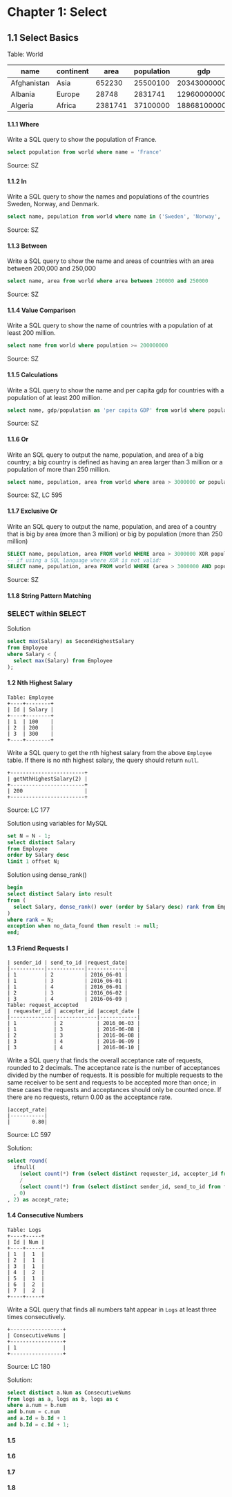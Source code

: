 # Chapter 1: Select

## 1.1 Select Basics
Table: World

| name        | continent | area    | population | gdp          |
|-------------|-----------|---------|------------|--------------|
| Afghanistan | Asia      | 652230  | 25500100   | 20343000000  |
| Albania     | Europe    | 28748   | 2831741    | 12960000000  |
| Algeria     | Africa    | 2381741 | 37100000   | 188681000000 |

#### 1.1.1 Where
Write a SQL query to show the population of France.
```SQL
select population from world where name = 'France'
```
Source: SZ
#### 1.1.2 In
Write a SQL query to show the names and populations of the countries Sweden, Norway, and Denmark.
```SQL
select name, population from world where name in ('Sweden', 'Norway', 'Denmark')
```
Source: SZ
#### 1.1.3 Between
Write a SQL query to show the name and areas of countries with an area between 200,000 and 250,000
```SQL
select name, area from world where area between 200000 and 250000
```
Source: SZ
#### 1.1.4 Value Comparison
Write a SQL query to show the name of countries with a population of at least 200 million.
```SQL
select name from world where population >= 200000000
```
Source: SZ
#### 1.1.5 Calculations
Write a SQL query to show the name and per capita gdp for countries with a population of at least 200 million.
```SQL
select name, gdp/population as 'per capita GDP' from world where population >= 200000000
```
Source: SZ
#### 1.1.6 Or
Write an SQL query to output the name, population, and area of a big country; a big country is defined as having an area larger than 3 million or a population of more than 250 million.
```SQL
select name, population, area from world where area > 3000000 or population > 250000000
```
Source: SZ, LC 595
#### 1.1.7 Exclusive Or
Write an SQL query to output the name, population, and area of a country that is big by area (more than 3 million) or big by population (more than 250 million)
```SQL
SELECT name, population, area FROM world WHERE area > 3000000 XOR population > 250000000;
-- if using a SQL language where XOR is not valid:
SELECT name, population, area FROM world WHERE (area > 3000000 AND population <= 250000000) OR (area <= 3000000 AND population > 250000000);
```
Source: SZ
#### 1.1.8 String Pattern Matching









### SELECT within SELECT

Solution
```SQL
select max(Salary) as SecondHighestSalary
from Employee
where Salary < (
  select max(Salary) from Employee
);
```

#### 1.2 Nth Highest Salary
```
Table: Employee
+----+--------+
| Id | Salary |
+----+--------+
| 1  | 100    |
| 2  | 200    |
| 3  | 300    |
+----+--------+
```
Write a SQL query to get the nth highest salary from the above `Employee` table. If there is no nth highest salary, the query should return `null`.
```
+------------------------+
| getNthHighestSalary(2) |
+------------------------+
| 200                    |
+------------------------+
```
Source: LC 177

Solution using variables for MySQL
```SQL
set N = N - 1;
select distinct Salary
from Employee
order by Salary desc
limit 1 offset N;
```
Solution using dense_rank()
```SQL
begin
select distinct Salary into result
from (
  select Salary, dense_rank() over (order by Salary desc) rank from Employee
)
where rank = N;
exception when no_data_found then result := null;
end;
```

#### 1.3 Friend Requests I
```
| sender_id | send_to_id |request_date|
|-----------|------------|------------|
| 1         | 2          | 2016_06-01 |
| 1         | 3          | 2016_06-01 |
| 1         | 4          | 2016_06-01 |
| 2         | 3          | 2016_06-02 |
| 3         | 4          | 2016-06-09 |
Table: request_accepted
| requester_id | accepter_id |accept_date |
|--------------|-------------|------------|
| 1            | 2           | 2016_06-03 |
| 1            | 3           | 2016-06-08 |
| 2            | 3           | 2016-06-08 |
| 3            | 4           | 2016-06-09 |
| 3            | 4           | 2016-06-10 |
```
Write a SQL query that finds the overall acceptance rate of requests, rounded to 2 decimals. The acceptance rate is the number of acceptances divided by the number of requests. It is possible for multiple requests to the same receiver to be sent and requests to be accepted more than once; in these cases the requests and acceptances should only be counted once. If there are no requests, return 0.00 as the acceptance rate.
```
|accept_rate|
|-----------|
|       0.80|
```
Source: LC 597

Solution:
```SQL
select round(
  ifnull(
    (select count(*) from (select distinct requester_id, accepter_id from requested_accepted) as a)
    /
    (select count(*) from (select distinct sender_id, send_to_id from friend_request) as b)
  , 0)
, 2) as accept_rate;
```
#### 1.4 Consecutive Numbers
```
Table: Logs
+----+-----+
| Id | Num |
+----+-----+
| 1  |  1  |
| 2  |  1  |
| 3  |  1  |
| 4  |  2  |
| 5  |  1  |
| 6  |  2  |
| 7  |  2  |
+----+-----+
```
Write a SQL query that finds all numbers taht appear in `Logs` at least three times consecutively.
```
+-----------------+
| ConsecutiveNums |
+-----------------+
| 1               |
+-----------------+
```
Source: LC 180

Solution:
```SQL
select distinct a.Num as ConsecutiveNums
from logs as a, logs as b, logs as c
where a.num = b.num
and b.num = c.num
and a.Id = b.Id + 1
and b.Id = c.Id + 1;
```
#### 1.5
#### 1.6
#### 1.7
#### 1.8
